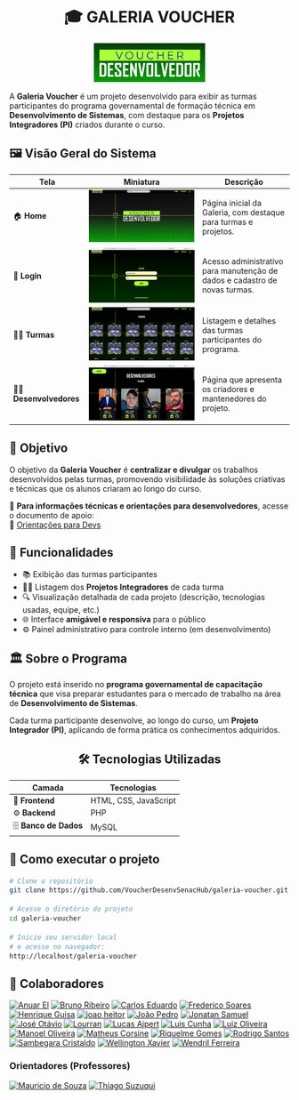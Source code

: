 <div align="center">

# 🎓 GALERIA VOUCHER
</div>

<div align="center">
  <picture>
    <source media="(prefers-color-scheme: dark)" srcset="App/View/assets/img/utilitarios/voucher-logo-green.jpg">
    <source media="(prefers-color-scheme: light)" srcset="App/View/assets/img/utilitarios/voucher-logo-green.jpg">
    <img alt="Logo Galeria Voucher" src="App/View/assets/img/utilitarios/voucher-logo-green.jpg" width="200">
  </picture>
</div>

A **Galeria Voucher** é um projeto desenvolvido para exibir as turmas participantes do programa governamental de formação técnica em **Desenvolvimento de Sistemas**, com destaque para os **Projetos Integradores (PI)** criados durante o curso.

## 🖼️ Visão Geral do Sistema

| Tela | Miniatura | Descrição |
|------|------------|-----------|
| 🏠 **Home** | ![Tela Home](Docs/tela_home_deploy.PNG) | Página inicial da Galeria, com destaque para turmas e projetos. |
| 🔐 **Login** | ![Tela Login](Docs/tela_login.PNG) | Acesso administrativo para manutenção de dados e cadastro de novas turmas. |
| 👩‍🏫 **Turmas** | ![Tela Turma](Docs/tela_turmas.PNG) | Listagem e detalhes das turmas participantes do programa. |
| 👨‍💻 **Desenvolvedores** | ![Tela Desenvolvedores](Docs/tela_desenvolvedores.PNG) | Página que apresenta os criadores e mantenedores do projeto. |

## 📌 Objetivo

O objetivo da **Galeria Voucher** é **centralizar e divulgar** os trabalhos desenvolvidos pelas turmas, promovendo visibilidade às soluções criativas e técnicas que os alunos criaram ao longo do curso.

📄 **Para informações técnicas e orientações para desenvolvedores**, acesse o documento de apoio:  
🔗 [Orientações para Devs](./Docs/orientacoes-dev.md)


## 🧩 Funcionalidades

- 📚 Exibição das turmas participantes  
- 🧑‍💻 Listagem dos **Projetos Integradores** de cada turma  
- 🔍 Visualização detalhada de cada projeto (descrição, tecnologias usadas, equipe, etc.)  
- 🌐 Interface **amigável e responsiva** para o público  
- ⚙️ Painel administrativo para controle interno (em desenvolvimento)

## 🏛️ Sobre o Programa

O projeto está inserido no **programa governamental de capacitação técnica** que visa preparar estudantes para o mercado de trabalho na área de **Desenvolvimento de Sistemas**.  

Cada turma participante desenvolve, ao longo do curso, um **Projeto Integrador (PI)**, aplicando de forma prática os conhecimentos adquiridos.


<div align="center">

## 🛠️ Tecnologias Utilizadas

| Camada | Tecnologias |
|--------|--------------|
| 🎨 **Frontend** | HTML, CSS, JavaScript |
| ⚙️ **Backend** | PHP |
| 🗄️ **Banco de Dados** | MySQL |

</div>


## 🚀 Como executar o projeto
```bash
# Clone o repositório
git clone https://github.com/VoucherDesenvSenacHub/galeria-voucher.git

# Acesse o diretório do projeto
cd galeria-voucher

# Inicie seu servidor local
# e acesse no navegador:
http://localhost/galeria-voucher
```
## 👥 Colaboradores

[![Anuar El](https://github.com/AnuarRezz.png?size=50)](https://github.com/AnuarRezz)
[![Bruno Ribeiro](https://github.com/brunoDevfull.png?size=50)](https://github.com/brunoDevfull)
[![Carlos Eduardo](https://github.com/yonnnxr.png?size=50)](https://github.com/yonnnxr)
[![Frederico Soares](https://github.com/Fred-Curso-Do-Senac-2024-Tc-ADS.png?size=50)](https://github.com/Fred-Curso-Do-Senac-2024-Tc-ADS)
[![Henrique Guisa](https://github.com/henriguisatec.png?size=50)](https://github.com/henriguisatec)
[![joao heitor](https://github.com/joaoheitoror.png?size=50)](https://github.com/joaoheitoror)
[![João Pedro](https://github.com/jeipe.png?size=50)](https://github.com/jeipe)
[![Jonatan Samuel](https://github.com/samuelserri.png?size=50)](https://github.com/samuelserri)
[![José Otávio](https://github.com/OtavioDayrots.png?size=50)](https://github.com/OtavioDayrots)
[![Lourran](https://github.com/ribinha-code.png?size=50)](https://github.com/ribinha-code)
[![Lucas Ajpert](https://github.com/LucasAjpert.png?size=50)](https://github.com/LucasAjpert)
[![Luis Cunha](https://github.com/LuisCunha05.png?size=50)](https://github.com/LuisCunha05)
[![Luiz Oliveira](https://github.com/LuizzOliveira.png?size=50)](https://github.com/LuizzOliveira)
[![Manoel Oliveira](https://github.com/Tewdric.png?size=50)](https://github.com/Tewdric)
[![Matheus Corsine](https://github.com/matheuscorsine.png?size=50)](https://github.com/matheuscorsine)
[![Riquelme Gomes](https://github.com/RiquelmeG22.png?size=50)](https://github.com/RiquelmeG22)
[![Rodrigo Santos](https://github.com/rodrigo570282.png?size=50)](https://github.com/rodrigo570282)
[![Sambegara Cristaldo](https://github.com/Saambrc.png?size=50)](https://github.com/Saambrc)
[![Wellington Xavier](https://github.com/Xavier-sa.png?size=50)](https://github.com/Xavier-sa)
[![Wendril Ferreira](https://github.com/WendrilSFS.png?size=50)](https://github.com/WendrilSFS)
<!-- [![Gustavo Santos] gustavo por foto ai colocar link aqui, por estar sem foto estava quebrando... ](https://github.com/sntosz)  -->


### Orientadores (Professores)

[![Mauricio de Souza](https://github.com/Mauriiicio.png?size=50)](https://github.com/Mauriiicio)
[![Thiago Suzuqui](https://github.com/thszk.png?size=50)](https://github.com/thszk)